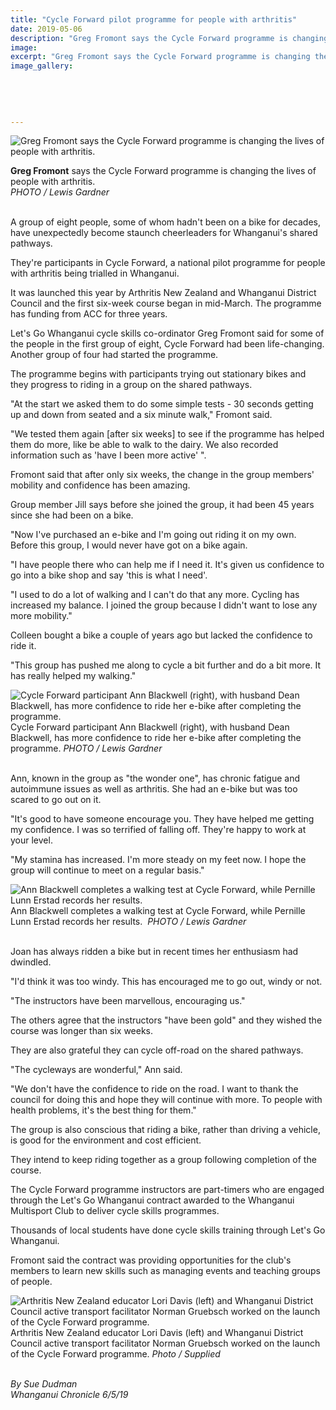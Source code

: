 ```yaml
---
title: "Cycle Forward pilot programme for people with arthritis"
date: 2019-05-06
description: "Greg Fromont says the Cycle Forward programme is changing the lives of people with arthritis..."
image: 
excerpt: "Greg Fromont says the Cycle Forward programme is changing the lives of people with arthritis."
image_gallery:
    
    
    
    
    
---
```


<p><img src="https://www.nzherald.co.nz/resizer/xhst9GiKstvib07cCJzl0PtEtTI=/620x349/smart/filters:quality(70)/arc-anglerfish-syd-prod-nzme.s3.amazonaws.com/public/MRIATWP5BFB3FKDHMMDKJUGTAY.jpg" alt="Greg Fromont says the Cycle Forward programme is changing the lives of people with arthritis." /></p>
<p><span><strong>Greg Fromont</strong> says the Cycle Forward programme is changing the lives of people with arthritis.</span><br /><em>PHOTO / Lewis Gardner</em></p>
<p><br />A group of eight people, some of whom hadn't been on a bike for decades, have unexpectedly become staunch cheerleaders for Whanganui's shared pathways.</p>
<p>They're participants in Cycle Forward, a national pilot programme for people with arthritis being trialled in Whanganui.</p>
<p>It was launched this year by Arthritis New Zealand and Whanganui District Council and the first six-week course began in mid-March. The programme has funding from ACC for three years.</p>
<p><span class="ellipsis">Let's Go Whanganui cycle skills co-ordinator Greg Fromont said for some of the people in the first group of eight, Cycle Forward had been life-changing. Another group of four</span>&nbsp;<span>had started the programme.</span></p>
<p>The programme begins with participants trying out stationary bikes and they progress to riding in a group on the shared pathways.</p>
<p>"At the start we asked them to do some simple tests - 30 seconds getting up and down from seated and a six minute walk," Fromont said.</p>
<p>"We tested them again [after six weeks] to see if the programme has helped them do more, like be able to walk to the dairy. We also recorded information such as 'have I been more active' ".</p>
<p>Fromont said that after only six weeks, the change in the group members' mobility and confidence has been amazing.</p>
<p>Group member Jill says before she joined the group, it had been 45 years since she had been on a bike.</p>
<p>"Now I've purchased an e-bike and I'm going out riding it on my own. Before this group, I would never have got on a bike again.</p>
<p>"I have people there who can help me if I need it. It's given us confidence to go into a bike shop and say 'this is what I need'.</p>
<p>"I used to do a lot of walking and I can't do that any more. Cycling has increased my balance. I joined the group because I didn't want to lose any more mobility."</p>
<p>Colleen bought a bike a couple of years ago but lacked the confidence to ride it.</p>
<p>"This group has pushed me along to cycle a bit further and do a bit more. It has really helped my walking."</p>
<p><span><img src="https://www.nzherald.co.nz/resizer/VeFleOtlZVRe7LlqAAuXWVi6zEE=/620x411/smart/filters:quality(70)/arc-anglerfish-syd-prod-nzme.s3.amazonaws.com/public/OJ54S7PC2FDGBDEWZBPPDBTGRY.jpg" alt="Cycle Forward participant Ann Blackwell (right), with husband Dean Blackwell, has more confidence to ride her e-bike after completing the programme." /><br /><span>Cycle Forward participant Ann Blackwell (right), with husband Dean Blackwell, has more confidence to ride her e-bike after completing the programme.&nbsp;</span><em>PHOTO / Lewis Gardner</em></span></p>
<p><br />Ann, known in the group as "the wonder one", has chronic fatigue and autoimmune issues as well as arthritis. She had an e-bike but was too scared to go out on it.</p>
<p>"It's good to have someone encourage you. They have helped me getting my confidence. I was so terrified of falling off. They're happy to work at your level.</p>
<p>"My stamina has increased. I'm more steady on my feet now. I hope the group will continue to meet on a regular basis."</p>
<p><span><img src="https://www.nzherald.co.nz/resizer/smRrszSsxQY36HJxXG5vCCDuD04=/620x411/smart/filters:quality(70)/arc-anglerfish-syd-prod-nzme.s3.amazonaws.com/public/QJXXDOIELBD6XH726YAXATA5TQ.jpg" alt="Ann Blackwell completes a walking test at Cycle Forward, while Pernille Lunn Erstad records her results." /><br /><span>Ann Blackwell completes a walking test at Cycle Forward, while Pernille Lunn Erstad records her results.&nbsp;&nbsp;<em>PHOTO / Lewis Gardner</em></span></span></p>
<p><br />Joan has always ridden a bike but in recent times her enthusiasm had dwindled.</p>
<p>"I'd think it was too windy. This has encouraged me to go out, windy or not.</p>
<p>"The instructors have been marvellous, encouraging us."</p>
<p>The others agree that the instructors "have been gold" and they wished the course was longer than six weeks.</p>
<p>They are also grateful they can cycle off-road on the shared pathways.</p>
<p>"The cycleways are wonderful," Ann said.</p>
<p>"We don't have the confidence to ride on the road. I want to thank the council for doing this and hope they will continue with more. To people with health problems, it's the best thing for them."</p>
<p>The group is also conscious that riding a bike, rather than driving a vehicle, is good for the environment and cost efficient.</p>
<p>They intend to keep riding together as a group following completion of the course.</p>
<p>The Cycle Forward programme instructors are part-timers who are engaged through the Let's Go Whanganui contract awarded to the Whanganui Multisport Club to deliver cycle skills programmes.</p>
<p>Thousands of local students have done cycle skills training through Let's Go Whanganui.</p>
<p>Fromont said the contract was providing opportunities for the club's members to learn new skills such as managing events and teaching groups of people.</p>
<p><span><img src="https://www.nzherald.co.nz/resizer/_K7JEqfKLsBn5pB9C-bIvRxBphY=/620x537/smart/filters:quality(70)/arc-anglerfish-syd-prod-nzme.s3.amazonaws.com/public/IRZRWBZ63BEEDOA454YJ74AYPI.jpg" alt="Arthritis New Zealand educator Lori Davis (left) and Whanganui District Council active transport facilitator Norman Gruebsch worked on the launch of the Cycle Forward programme." /><br />Arthritis New Zealand educator Lori Davis (left) and Whanganui District Council active transport facilitator Norman Gruebsch worked on the launch of the Cycle Forward programme.&nbsp;<em>Photo / Supplied</em></span></p>
<p><em><br />By Sue Dudman<br />Whanganui Chronicle 6/5/19</em></p>
<div>&nbsp;</div>

